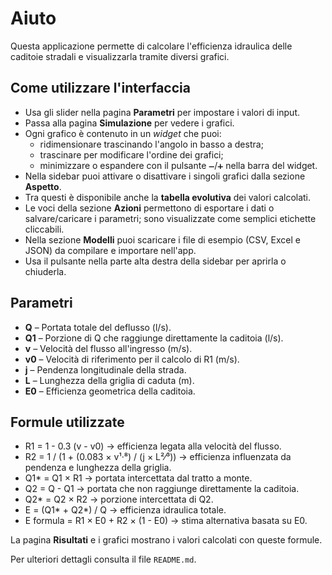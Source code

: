 # Aiuto

Questa applicazione permette di calcolare l'efficienza idraulica delle caditoie stradali e visualizzarla tramite diversi grafici.

## Come utilizzare l'interfaccia

- Usa gli slider nella pagina **Parametri** per impostare i valori di input.
- Passa alla pagina **Simulazione** per vedere i grafici.
- Ogni grafico è contenuto in un *widget* che puoi:
  - ridimensionare trascinando l'angolo in basso a destra;
  - trascinare per modificare l'ordine dei grafici;
  - minimizzare o espandere con il pulsante `➖`/`➕` nella barra del widget.
- Nella sidebar puoi attivare o disattivare i singoli grafici dalla sezione **Aspetto**.
- Tra questi è disponibile anche la **tabella evolutiva** dei valori calcolati.
- Le voci della sezione **Azioni** permettono di esportare i dati o salvare/caricare i parametri; sono visualizzate come semplici etichette cliccabili.
- Nella sezione **Modelli** puoi scaricare i file di esempio (CSV, Excel e JSON) da compilare e importare nell'app.
- Usa il pulsante nella parte alta destra della sidebar per aprirla o chiuderla.

## Parametri

- **Q** – Portata totale del deflusso (l/s).
- **Q1** – Porzione di Q che raggiunge direttamente la caditoia (l/s).
- **v** – Velocità del flusso all'ingresso (m/s).
- **v0** – Velocità di riferimento per il calcolo di R1 (m/s).
- **j** – Pendenza longitudinale della strada.
- **L** – Lunghezza della griglia di caduta (m).
- **E0** – Efficienza geometrica della caditoia.

## Formule utilizzate

- R1 = 1 - 0.3 (v - v0) → efficienza legata alla velocità del flusso.
- R2 = 1 / (1 + (0.083 × v¹·⁸) / (j × L²⁄³)) → efficienza influenzata da pendenza e lunghezza della griglia.
- Q1* = Q1 × R1 → portata intercettata dal tratto a monte.
- Q2 = Q - Q1 → portata che non raggiunge direttamente la caditoia.
- Q2* = Q2 × R2 → porzione intercettata di Q2.
- E = (Q1* + Q2*) / Q → efficienza idraulica totale.
- E formula = R1 × E0 + R2 × (1 - E0) → stima alternativa basata su E0.

La pagina **Risultati** e i grafici mostrano i valori calcolati con queste formule.

Per ulteriori dettagli consulta il file `README.md`.
